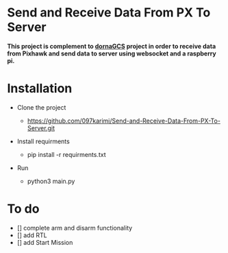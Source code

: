 # Send and Receive Data From PX To Server

**This project is complement to [dornaGCS](https://github.com/097karimi/dornaGCS) project in order to receive data from Pixhawk and send data to server using websocket and a raspberry pi.**

# Installation

 - Clone the project 
   - https://github.com/097karimi/Send-and-Receive-Data-From-PX-To-Server.git

 - Install requirments
   - pip install -r requirments.txt
 
 - Run
   - python3 main.py


# To do
  - [] complete arm and disarm functionality
  - [] add RTL
  - [] add Start Mission
